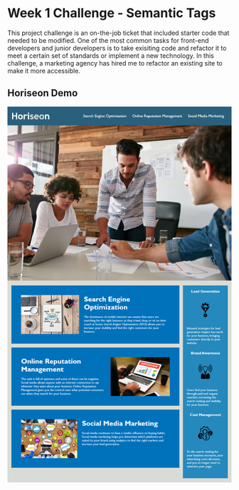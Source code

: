 # Week 1 Challenge - Semantic Tags
This project challenge is an on-the-job ticket that included starter code that needed to be modified. One of the most common tasks for front-end developers and junior developers is to take exisiting code and refactor it to meet a certain set of standards or implement a new technology. In this challenge, a marketing agency has hired me to refactor an existing site to make it more accessible.

## Horiseon Demo
![Horiseon webpage screenshot](Assets\01-html-css-git-homework-demo.png)




